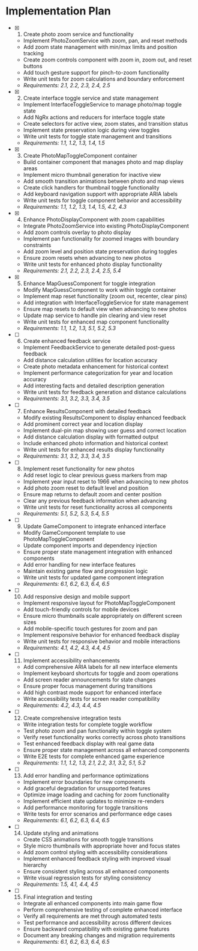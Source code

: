 # Implementation Plan

- [x] 1. Create photo zoom service and functionality

  - Implement PhotoZoomService with zoom, pan, and reset methods
  - Add zoom state management with min/max limits and position tracking
  - Create zoom controls component with zoom in, zoom out, and reset buttons
  - Add touch gesture support for pinch-to-zoom functionality
  - Write unit tests for zoom calculations and boundary enforcement
  - _Requirements: 2.1, 2.2, 2.3, 2.4, 2.5_

- [x] 2. Create interface toggle service and state management

  - Implement InterfaceToggleService to manage photo/map toggle state
  - Add NgRx actions and reducers for interface toggle state
  - Create selectors for active view, zoom states, and transition status
  - Implement state preservation logic during view toggles
  - Write unit tests for toggle state management and transitions
  - _Requirements: 1.1, 1.2, 1.3, 1.4, 1.5_

- [x] 3. Create PhotoMapToggleComponent container

  - Build container component that manages photo and map display areas
  - Implement micro thumbnail generation for inactive view
  - Add smooth transition animations between photo and map views
  - Create click handlers for thumbnail toggle functionality
  - Add keyboard navigation support with appropriate ARIA labels
  - Write unit tests for toggle component behavior and accessibility
  - _Requirements: 1.1, 1.2, 1.3, 1.4, 1.5, 4.2, 4.3_

- [x] 4. Enhance PhotoDisplayComponent with zoom capabilities

  - Integrate PhotoZoomService into existing PhotoDisplayComponent
  - Add zoom controls overlay to photo display
  - Implement pan functionality for zoomed images with boundary constraints
  - Add zoom level and position state preservation during toggles
  - Ensure zoom resets when advancing to new photos
  - Write unit tests for enhanced photo display functionality
  - _Requirements: 2.1, 2.2, 2.3, 2.4, 2.5, 5.4_

- [x] 5. Enhance MapGuessComponent for toggle integration

  - Modify MapGuessComponent to work within toggle container
  - Implement map reset functionality (zoom out, recenter, clear pins)
  - Add integration with InterfaceToggleService for state management
  - Ensure map resets to default view when advancing to new photos
  - Update map service to handle pin clearing and view reset
  - Write unit tests for enhanced map component functionality
  - _Requirements: 1.1, 1.2, 1.3, 5.1, 5.2, 5.3_

- [ ] 6. Create enhanced feedback service

  - Implement FeedbackService to generate detailed post-guess feedback
  - Add distance calculation utilities for location accuracy
  - Create photo metadata enhancement for historical context
  - Implement performance categorization for year and location accuracy
  - Add interesting facts and detailed description generation
  - Write unit tests for feedback generation and distance calculations
  - _Requirements: 3.1, 3.2, 3.3, 3.4, 3.5_

- [ ] 7. Enhance ResultsComponent with detailed feedback

  - Modify existing ResultsComponent to display enhanced feedback
  - Add prominent correct year and location display
  - Implement dual-pin map showing user guess and correct location
  - Add distance calculation display with formatted output
  - Include enhanced photo information and historical context
  - Write unit tests for enhanced results display functionality
  - _Requirements: 3.1, 3.2, 3.3, 3.4, 3.5_

- [ ] 8. Implement reset functionality for new photos

  - Add reset logic to clear previous guess markers from map
  - Implement year input reset to 1966 when advancing to new photos
  - Add photo zoom reset to default level and position
  - Ensure map returns to default zoom and center position
  - Clear any previous feedback information when advancing
  - Write unit tests for reset functionality across all components
  - _Requirements: 5.1, 5.2, 5.3, 5.4, 5.5_

- [ ] 9. Update GameComponent to integrate enhanced interface

  - Modify GameComponent template to use PhotoMapToggleComponent
  - Update component imports and dependency injection
  - Ensure proper state management integration with enhanced components
  - Add error handling for new interface features
  - Maintain existing game flow and progression logic
  - Write unit tests for updated game component integration
  - _Requirements: 6.1, 6.2, 6.3, 6.4, 6.5_

- [ ] 10. Add responsive design and mobile support

  - Implement responsive layout for PhotoMapToggleComponent
  - Add touch-friendly controls for mobile devices
  - Ensure micro thumbnails scale appropriately on different screen sizes
  - Add mobile-specific touch gestures for zoom and pan
  - Implement responsive behavior for enhanced feedback display
  - Write unit tests for responsive behavior and mobile interactions
  - _Requirements: 4.1, 4.2, 4.3, 4.4, 4.5_

- [ ] 11. Implement accessibility enhancements

  - Add comprehensive ARIA labels for all new interface elements
  - Implement keyboard shortcuts for toggle and zoom operations
  - Add screen reader announcements for state changes
  - Ensure proper focus management during transitions
  - Add high contrast mode support for enhanced interface
  - Write accessibility tests for screen reader compatibility
  - _Requirements: 4.2, 4.3, 4.4, 4.5_

- [ ] 12. Create comprehensive integration tests

  - Write integration tests for complete toggle workflow
  - Test photo zoom and pan functionality within toggle system
  - Verify reset functionality works correctly across photo transitions
  - Test enhanced feedback display with real game data
  - Ensure proper state management across all enhanced components
  - Write E2E tests for complete enhanced game experience
  - _Requirements: 1.1, 1.2, 1.3, 2.1, 2.2, 3.1, 3.2, 5.1, 5.2_

- [ ] 13. Add error handling and performance optimizations

  - Implement error boundaries for new components
  - Add graceful degradation for unsupported features
  - Optimize image loading and caching for zoom functionality
  - Implement efficient state updates to minimize re-renders
  - Add performance monitoring for toggle transitions
  - Write tests for error scenarios and performance edge cases
  - _Requirements: 6.1, 6.2, 6.3, 6.4, 6.5_

- [ ] 14. Update styling and animations

  - Create CSS animations for smooth toggle transitions
  - Style micro thumbnails with appropriate hover and focus states
  - Add zoom control styling with accessibility considerations
  - Implement enhanced feedback styling with improved visual hierarchy
  - Ensure consistent styling across all enhanced components
  - Write visual regression tests for styling consistency
  - _Requirements: 1.5, 4.1, 4.4, 4.5_

- [ ] 15. Final integration and testing
  - Integrate all enhanced components into main game flow
  - Perform comprehensive testing of complete enhanced interface
  - Verify all requirements are met through automated tests
  - Test performance and accessibility across different devices
  - Ensure backward compatibility with existing game features
  - Document any breaking changes and migration requirements
  - _Requirements: 6.1, 6.2, 6.3, 6.4, 6.5_
